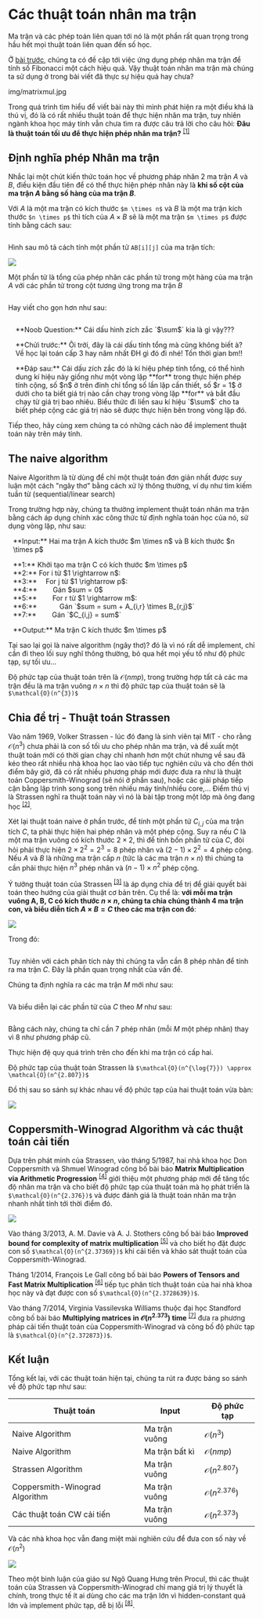 # Các thuật toán nhân ma trận

Ma trận và các phép toán liên quan tới nó là một phần rất quan trọng trong hầu hết mọi thuật toán liên quan đến số học. 

Ở [bài trước](https://huytd.github.io/posts/fibonacci-4m.html), chúng ta có đề cập tới việc ứng dụng phép nhân ma trận để tính số Fibonacci một cách hiệu quả. Vậy thuật toán nhân ma trận mà chúng ta sử dụng ở trong bài viết đã thực sự hiệu quả hay chưa?

<cover>img/matrixmul.jpg</cover>

Trong quá trình tìm hiểu để viết bài này thì mình phát hiện ra một điều khá là thú vị, đó là có rất nhiều thuật toán để thực hiện nhân ma trận, tuy nhiên ngành khoa học máy tính vẫn chưa tìm ra được câu trả lời cho câu hỏi: **Đâu là thuật toán tối ưu để thực hiện phép nhân ma trận?** <sup>[[1]](https://en.m.wikipedia.org/wiki/List_of_unsolved_problems_in_computer_science#Other_algorithmic_problems)</sup>

## Định nghĩa phép Nhân ma trận

Nhắc lại một chút kiến thức toán học về phương pháp nhân 2 ma trận $A$ và $B$, điều kiện đầu tiên để có thể thực hiện phép nhân này là **khi số cột của ma trận $A$ bằng số hàng của ma trận $B$**.

Với $A$ là một ma trận có kích thước `$m \times n$` và $B$ là một ma trận kích thước `$n \times p$` thì tích của $A \times B$ sẽ là một ma trận `$m \times p$` được tính bằng cách sau:

<math>
\left( \begin{array}{ccc}
a & b  \\
d & e  \end{array} \right) 
\times
\left( \begin{array}{ccc}
x \\
y
\end{array} \right)
=
\left( \begin{array}{ccc}
ax + cy \\
bx + dy
\end{array} \right)
</math>

Hình sau mô tả cách tính một phần tử `AB[i][j]` của ma trận tích:

![](img/matrix_mul_1.png)

Một phần tử là tổng của phép nhân các phần tử trong một hàng của ma trận $A$ với các phần tử trong cột tương ứng trong ma trận $B$

<math>
[AB]_{i,j} = A_{i,1}B_{1,j} + A_{i,2}B_{2,j} + \ldots + A_{i,n}B_{n,j}
</math>

Hay viết cho gọn hơn như sau:

<math>
[AB]_{i,j} = \displaystyle\sum_{r=1}^{n} A_{i,r}B_{r,j}
</math>

<div class="box-red skip" style="padding: 0 15px 0 15px;">
<p>**Noob Question:** Cái dấu hình zích zắc `$\sum$` kia là gì vậy???</p>
<p>**Chửi trước:** Ôi trời, đây là cái dấu tính tổng mà cũng không biết à? Về học lại toán cấp 3 hay năm nhất ĐH gì đó đi nhé! Tốn thời gian bm!!<br/>
<p>**Đáp sau:** Cái dấu zích zắc đó là kí hiệu phép tính tổng, có thể hình dung kí hiệu này giống như một vòng lặp **for** trong thực hiện phép tính cộng, số $n$ ở trên đỉnh chỉ tổng số lần lặp cần thiết, số $r = 1$ ở dưới cho ta biết giá trị nào cần chạy trong vòng lặp **for** và bắt đầu chạy từ giá trị bao nhiêu. Biểu thức đi liền sau kí hiệu `$\sum$` cho ta biết phép cộng các giá trị nào sẽ được thực hiện bên trong vòng lặp đó.
</div>

Tiếp theo, hãy cùng xem chúng ta có những cách nào để implement thuật toán này trên máy tính.

## The naive algorithm

Naive Algorithm là từ dùng để chỉ một thuật toán đơn giản nhất được suy luận một cách "ngây thơ" bằng cách xử lý thông thường, ví dụ như tìm kiếm tuần từ (sequential/linear search)

Trong trường hợp này, chúng ta thường implement thuật toán nhân ma trận bằng cách áp dụng chính xác công thức từ định nghĩa toán học của nó, sử dụng vòng lặp, như sau:

<div class="box-green skip" style="padding-left: 10px; padding-right: 10px">
<p>**Input:** Hai ma trận A kích thước $m \times n$ và B kích thước $n \times p$</p>
<p>
**1:** Khởi tạo ma trận C có kích thước $m \times p$ </br>
**2:** For i từ $1 \rightarrow n$:</br>
**3:** &emsp;For j từ $1 \rightarrow p$:</br>
**4:** &emsp;&emsp;Gán $sum = 0$<br/>
**5:** &emsp;&emsp;For r từ $1 \rightarrow m$:<br/>
**6:** &emsp;&emsp;&emsp;Gán `$sum = sum + A_{i,r} \times B_{r,j}$`<br/>
**7:** &emsp;&emsp;Gán `$C_{i,j} = sum$`<br/>
</p>
<p>**Output:** Ma trận C kích thước $m \times p$</p>
</div>

Tại sao lại gọi là naive algorithm (ngây thơ)? đó là vì nó rất dễ implement, chỉ cần đi theo lối suy nghĩ thông thường, bỏ qua hết mọi yếu tố như độ phức tạp, sự tối ưu...

Độ phức tạp của thuật toán trên là $\mathcal{O}(nmp)$, trong trường hợp tất cả các ma trận đều là ma trận vuông $n \times n$ thì độ phức tạp của thuật toán sẽ là `$\mathcal{O}(n^{3})$`

## Chia để trị - Thuật toán Strassen

Vào năm 1969, Volker Strassen - lúc đó đang là sinh viên tại MIT - cho rằng $\mathcal{O}(n^{3})$ chưa phải là con số tối ưu cho phép nhân ma trận, và đề xuất một thuật toán mới có thời gian chạy chỉ nhanh hơn một chút nhưng về sau đã kéo theo rất nhiều nhà khoa học lao vào tiếp tục nghiên cứu và cho đến thời điểm bây giờ, đã có rất nhiều phương pháp mới được đưa ra như là thuật toán Coppersmith-Winograd (sẽ nói ở phần sau), hoặc các giải pháp tiếp cận bằng lập trình song song trên nhiều máy tính/nhiều core,... Điểm thú vị là Strassen nghĩ ra thuật toán này vì nó là bài tập trong một lớp mà ông đang học <sup>[[2]](http://www.procul.org/blog/2005/11/16/nhan-ma-tr%E1%BA%ADn-dft-va-ly-thuy%E1%BA%BFt-bi%E1%BB%83u-di%E1%BB%85n-nhom-1/)</sup>.

Xét lại thuật toán naive ở phần trước, để tính một phần tử $C_{i,j}$ của ma trận tích $C$, ta phải thực hiện hai phép nhân và một phép cộng. Suy ra nếu $C$ là một ma trận vuông có kích thước $2 \times 2$, thì để tính bốn phần tử của $C$, đòi hỏi phải thực hiện $2 \times 2^{2} = 2^{3} = 8$ phép nhân và $(2 - 1) \times 2^{2} = 4$ phép cộng. Nếu $A$ và $B$ là những ma trận cấp $n$ (tức là các ma trận $n \times n$) thì chúng ta cần phải thực hiện $n^{3}$ phép nhân và $(n - 1) \times n^{2}$ phép cộng.

Ý tưởng thuật toán của Strassen <sup>[[3]](https://en.m.wikipedia.org/wiki/Strassen_algorithm)</sup> là áp dụng chia để trị để giải quyết bài toán theo hướng của giải thuật cơ bản trên. Cụ thể là: **với mỗi ma trận vuông A, B, C có kích thước $n \times n$, chúng ta chia chúng thành 4 ma trận con, và biểu diễn tích $A \times B = C$ theo các ma trận con đó**:

![](img/strassen.png)

Trong đó:

<math>
\begin{align}
C_{1,1} & = A_{1,1}B_{1,1} + A_{1,2}B_{2,1} \\
C_{1,2} & = A_{1,1}B_{1,2} + A_{1,2}B_{2,2} \\
C_{2,1} & = A_{2,1}B_{1,1} + A_{2,2}B_{2,1} \\
C_{2,2} & = A_{2,1}B_{1,2} + A_{2,2}B_{2,2} 
\end{align}
</math>

Tuy nhiên với cách phân tích này thì chúng ta vẫn cần 8 phép nhân để tính ra ma trận $C$. Đây là phần quan trọng nhất của vấn đề.

Chúng ta định nghĩa ra các ma trận $M$ mới như sau:

<math>
\begin{align}
M_{1} & = (A_{1,1} + A_{2,2})(B_{1,1} + B_{2,2}) \\
M_{2} & = (A_{2,1} + A_{2,2}) B_{1,1} \\
M_{3} & = A_{1,1} (B_{1,2} - B_{2,2}) \\
M_{4} & = A_{2,2} (B_{2,1} - B_{1,1}) \\
M_{5} & = (A_{1,1} + A_{1,2}) B_{2,2} \\
M_{6} & = (A_{2,1} - A_{1,1})(B_{1,1} + B_{1,2}) \\
M_{7} & = (A_{1,2} - A_{2,2})(B_{2,1} + B_{2,2})
\end{align}
</math>

Và biểu diễn lại các phần tử của $C$ theo $M$ như sau:

<math>
\begin{align}
C_{1,1} & = M_{1} + M_{4} - M_{5} + M_{7} \\
C_{1,2} & = M_{3} + M_{5} \\ 
C_{2,1} & = M_{2} + M_{4} \\
C_{2,2} & = M_{1} - M_{2} + M_{3} + M_{6}
\end{align}
</math>

Bằng cách này, chúng ta chỉ cần 7 phép nhân (mỗi $M$ một phép nhân) thay vì 8 như phương pháp cũ.

Thực hiện đệ quy quá trình trên cho đến khi ma trận có cấp hai.

Độ phức tạp của thuật toán Strassen là `$\mathcal{O}(n^{\log{7}}) \approx \mathcal{O}(n^{2.807})$`

Đồ thị sau so sánh sự khác nhau về độ phức tạp của hai thuật toán vừa bàn:

![](img/strassen_compare.jpg)

## Coppersmith-Winograd Algorithm và các thuật toán cải tiến 

Dựa trên phát minh của Strassen, vào tháng 5/1987, hai nhà khoa học Don Coppersmith và Shmuel Winograd công bố bài báo **Matrix Multiplication via Arithmetic Progression** <sup>[[4]](https://www.cs.umd.edu/~gasarch/TOPICS/ramsey/matrixmult.pdf)</sup> giới thiệu một phương pháp mới để tăng tốc độ nhân ma trận và cho biết độ phức tạp của thuật toán mà họ phát triển là `$\mathcal{O}(n^{2.376})$` và được đánh giá là thuật toán nhân ma trận nhanh nhất tính tới thời điểm đó.

![](img/cw_compare.jpg)

Vào tháng 3/2013, A. M. Davie và A. J. Stothers công bố bài báo **Improved bound for complexity of matrix multiplication** <sup>[[5]](http://www.maths.ed.ac.uk/~sandy/a11164.pdf)</sup> và cho biết họ đặt được con số `$\mathcal{O}(n^{2.37369})$` khi cải tiến và khảo sát thuật toán của Coppersmith-Winograd.

Tháng 1/2014, François Le Gall công bố bài báo **Powers of Tensors and Fast Matrix Multiplication** <sup>[[6]](https://arxiv.org/abs/1401.7714)</sup> tiếp tục phân tích thuật toán của hai nhà khoa học này và đạt được con số `$\mathcal{O}(n^{2.3728639})$`.

Vào tháng 7/2014, Virginia Vassilevska Williams thuộc đại học Standford công bố bài báo **Multiplying matrices in $\mathcal{O}(n^{2.373})$ time** <sup>[[7]](http://theory.stanford.edu/~virgi/matrixmult-f.pdf)</sup> đưa ra phương pháp cải tiến thuật toán của Coppersmith-Winograd và công bố độ phức tạp là `$\mathcal{O}(n^{2.372873})$`.

## Kết luận

Tổng kết lại, với các thuật toán hiện tại, chúng ta rút ra được bảng so sánh về độ phức tạp như sau:

| Thuật toán                      | Input           | Độ phức tạp              |
|---------------------------------|-----------------|--------------------------|
| Naive Algorithm                 | Ma trận vuông   | $\mathcal{O}(n^{3})$     |
| Naive Algorithm                 | Ma trận bất kì  | $\mathcal{O}(nmp)$       |
| Strassen Algorithm              | Ma trận vuông   | $\mathcal{O}(n^{2.807})$ |
| Coppersmith-Winograd Algorithm  | Ma trận vuông   | $\mathcal{O}(n^{2.376})$ |
| Các thuật toán CW cải tiến      | Ma trận vuông   | $\mathcal{O}(n^{2.373})$ |

Và các nhà khoa học vẫn đang miệt mài nghiên cứu để đưa con số này về $\mathcal{O}(n^{2})$

![](img/matrix_all_compare.jpg)

Theo một bình luận của giáo sư Ngô Quang Hưng trên Procul, thì các thuật toán của Strassen và Coppersmith-Winograd chỉ mang giá trị lý thuyết là chính, trong thực tế ít ai dùng cho các ma trận lớn vì hidden-constant quá lớn và implement phức tạp, dễ bị lỗi <sup>[[8]](http://www.procul.org/blog/2005/11/16/nhan-ma-tr%E1%BA%ADn-dft-va-ly-thuy%E1%BA%BFt-bi%E1%BB%83u-di%E1%BB%85n-nhom-1/#comment-11070)</sup>.


